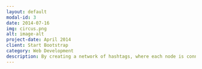 ```yaml
---
layout: default
modal-id: 3
date: 2014-07-16
img: circus.png
alt: image-alt
project-date: April 2014
client: Start Bootstrap
category: Web Development
description: By creating a network of hashtags, where each node is connected if a user used both hashtags, we can use the Louvain Method to detect communities on Twitter.
---
```

